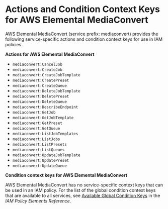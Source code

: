 # Actions and Condition Context Keys for AWS Elemental MediaConvert<a name="list_mediaconvert"></a>

AWS Elemental MediaConvert \(service prefix: mediaconvert\) provides the following service\-specific actions and condition context keys for use in IAM policies\.

**Actions for AWS Elemental MediaConvert**
+ `mediaconvert:CancelJob`
+ `mediaconvert:CreateJob`
+ `mediaconvert:CreateJobTemplate`
+ `mediaconvert:CreatePreset`
+ `mediaconvert:CreateQueue`
+ `mediaconvert:DeleteJobTemplate`
+ `mediaconvert:DeletePreset`
+ `mediaconvert:DeleteQueue`
+ `mediaconvert:DescribeEndpoint`
+ `mediaconvert:GetJob`
+ `mediaconvert:GetJobTemplate`
+ `mediaconvert:GetPreset`
+ `mediaconvert:GetQueue`
+ `mediaconvert:ListJobTemplates`
+ `mediaconvert:ListJobs`
+ `mediaconvert:ListPresets`
+ `mediaconvert:ListQueues`
+ `mediaconvert:UpdateJobTemplate`
+ `mediaconvert:UpdatePreset`
+ `mediaconvert:UpdateQueue`

**Condition context keys for AWS Elemental MediaConvert**

AWS Elemental MediaConvert has no service\-specific context keys that can be used in an IAM policy\. For the list of the global condition context keys that are available to all services, see [Available Global Condition Keys](reference_policies_condition-keys.md#AvailableKeys) in the *IAM Policy Elements Reference*\.